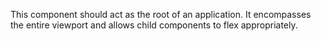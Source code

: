 This component should act as the root of an application. It encompasses the entire viewport and allows child components to flex appropriately.
